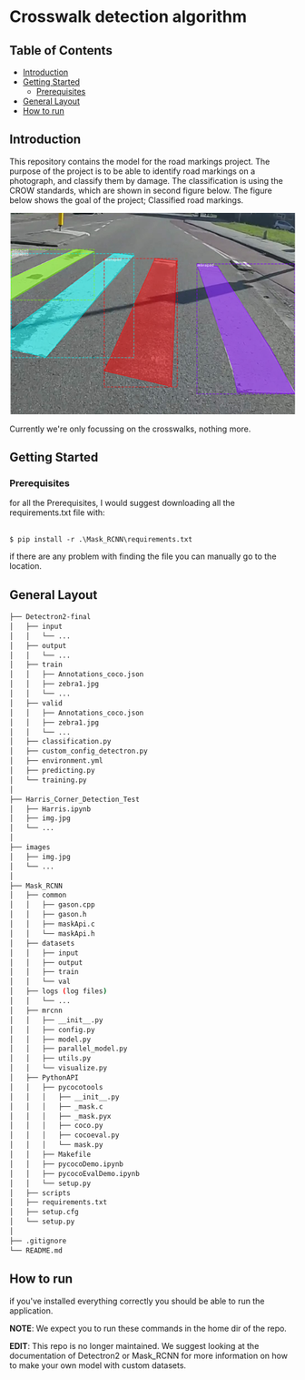 # Crosswalk detection algorithm


## Table of Contents

+ [Introduction](#introduction)
+ [Getting Started](#getting_started)
    + [Prerequisites](#prerequisites)
+ [General Layout](#general_layout)
+ [How to run](#how_to_run)


## Introduction <a name = "introduction"></a>
This repository contains the model for the road markings project. The purpose of the project is to be able to identify road markings on a photograph, and classify them by damage. The classification is using the CROW standards, which are shown in second figure below. The figure below shows the goal of the project; Classified road markings. 

![image of all parts](./images/IMG10.png)

Currently we're only focussing on the crosswalks, nothing more.


## Getting Started <a name = "getting_started"></a>

### Prerequisites  <a name = "prerequisites"></a>

for all the Prerequisites, I would suggest downloading all the requirements.txt file with:

```ShellSession

$ pip install -r .\Mask_RCNN\requirements.txt
```

if there are any problem with finding the file you can manually go to the location.

## General Layout <a name = "general_layout"></a>

```bash
├── Detectron2-final
│   ├── input 
│   │   └── ...
│   ├── output
│   │   └── ...
│   ├── train
│   │   ├── Annotations_coco.json
│   │   ├── zebra1.jpg
│   │   └── ...
│   ├── valid
│   │   ├── Annotations_coco.json
│   │   ├── zebra1.jpg
│   │   └── ...
│   ├── classification.py
│   ├── custom_config_detectron.py
│   ├── environment.yml
│   ├── predicting.py
│   └── training.py
│
├── Harris_Corner_Detection_Test
│   ├── Harris.ipynb 
│   ├── img.jpg 
│   └── ... 
│
├── images
│   ├── img.jpg 
│   └── ... 
│
├── Mask_RCNN
│   ├── common 
│   │   ├── gason.cpp
│   │   ├── gason.h
│   │   ├── maskApi.c
│   │   └── maskApi.h
│   ├── datasets
│   │   ├── input
│   │   ├── output
│   │   ├── train
│   │   └── val
│   ├── logs (log files)
│   │   └── ... 
│   ├── mrcnn
│   │   ├── __init__.py
│   │   ├── config.py
│   │   ├── model.py
│   │   ├── parallel_model.py
│   │   ├── utils.py
│   │   └── visualize.py
│   ├── PythonAPI
│   │   ├── pycocotools
│   │   │   ├── __init__.py
│   │   │   ├── _mask.c
│   │   │   ├── _mask.pyx
│   │   │   ├── coco.py
│   │   │   ├── cocoeval.py
│   │   │   └── mask.py
│   │   ├── Makefile
│   │   ├── pycocoDemo.ipynb
│   │   ├── pycocoEvalDemo.ipynb
│   │   └── setup.py
│   ├── scripts
│   ├── requirements.txt
│   ├── setup.cfg
│   └── setup.py
│
├── .gitignore
└── README.md
```

## How to run <a name = "how_to_run"></a>

if you've installed everything correctly you should be able to run the application.

**NOTE**: We expect you to run these commands in the home dir of the repo.

**EDIT**: This repo is no longer maintained. We suggest looking at the documentation of Detectron2 or Mask_RCNN for more information on how to make your own model with custom datasets.